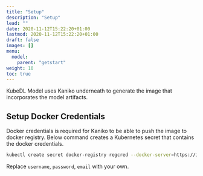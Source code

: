 ```yaml
---
title: "Setup"
description: "Setup"
lead: ""
date: 2020-11-12T15:22:20+01:00
lastmod: 2020-11-12T15:22:20+01:00
draft: false
images: []
menu:
  model:
    parent: "getstart"
weight: 10
toc: true
---
```



KubeDL Model uses Kaniko underneath to generate the image that incorporates the model artifacts.

## Setup Docker Credentials

Docker credentials is required for Kaniko to be able to push the image to docker registry.
Below command creates a Kubernetes secret that contains the docker credentials.

```bash
kubectl create secret docker-registry regcred --docker-server=https://index.docker.io/v1/ --docker-username=<username> --docker-password=<password> --docker-email=<email>
```

Replace `username`, `password`, `email` with your own.
